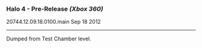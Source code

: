 ### Halo 4 - Pre-Release _(Xbox 360)_
20744.12.09.18.0100.main
Sep 18 2012

---
Dumped from Test Chamber level.